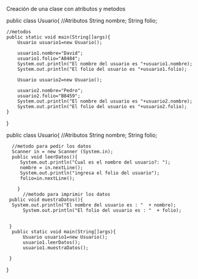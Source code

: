Creación de una clase con atributos y metodos

public class Usuario{
    //Atributos
    String nombre;
    String folio;

    //metodos
    public static void main(String[]args){
        Usuario usuario1=new Usuario();

        usuario1.nombre="David";
        usuario1.folio="A8484";
        System.out.println("El nombre del usuario es "+usuario1.nombre);
        System.out.println("El folio del usuario es "+usuario1.folio);

        Usuario usuario2=new Usuario();

        usuario2.nombre="Pedro";
        usuario2.folio="B8459";
        System.out.println("El nombre del usuario es "+usuario2.nombre);
        System.out.println("El folio del usuario es "+usuario2.folio);
    }
}



  public class Usuario{
      //Atributos
      String nombre;
      String folio;

      //metodo para pedir los datos
      Scanner in = new Scanner (System.in);	
      public void leerDatos(){
         System.out.println("Cual es el nombre del usuario?: ");
         nombre = in.nextLine();
         System.out.println("ingresa el folio del usuario");
         folio=in.nextLine();

        }
          //metodo para imprimir los datos
     public void muestraDatos(){
      System.out.println("El nombre del usuario es : "  + nombre);
          System.out.println("El folio del usuario es : "  + folio);


     }
      public static void main(String[]args){
          Usuario usuario1=new Usuario();
          usuario1.leerDatos();
          usuario1.muestraDatos();

     }

  }
